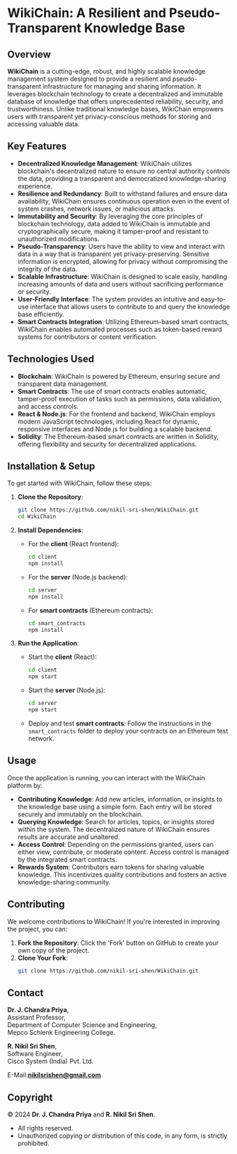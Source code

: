 # **WikiChain: A Resilient and Pseudo-Transparent Knowledge Base**

## **Overview**

**WikiChain** is a cutting-edge, robust, and highly scalable knowledge management system designed to provide a resilient and pseudo-transparent infrastructure for managing and sharing information. It leverages blockchain technology to create a decentralized and immutable database of knowledge that offers unprecedented reliability, security, and trustworthiness. Unlike traditional knowledge bases, WikiChain empowers users with transparent yet privacy-conscious methods for storing and accessing valuable data.

## **Key Features**

- **Decentralized Knowledge Management**: WikiChain utilizes blockchain's decentralized nature to ensure no central authority controls the data, providing a transparent and democratized knowledge-sharing experience.
- **Resilience and Redundancy**: Built to withstand failures and ensure data availability, WikiChain ensures continuous operation even in the event of system crashes, network issues, or malicious attacks.
- **Immutability and Security**: By leveraging the core principles of blockchain technology, data added to WikiChain is immutable and cryptographically secure, making it tamper-proof and resistant to unauthorized modifications.
- **Pseudo-Transparency**: Users have the ability to view and interact with data in a way that is transparent yet privacy-preserving. Sensitive information is encrypted, allowing for privacy without compromising the integrity of the data.
- **Scalable Infrastructure**: WikiChain is designed to scale easily, handling increasing amounts of data and users without sacrificing performance or security.
- **User-Friendly Interface**: The system provides an intuitive and easy-to-use interface that allows users to contribute to and query the knowledge base efficiently.
- **Smart Contracts Integration**: Utilizing Ethereum-based smart contracts, WikiChain enables automated processes such as token-based reward systems for contributors or content verification.

## **Technologies Used**

- **Blockchain**: WikiChain is powered by Ethereum, ensuring secure and transparent data management.
- **Smart Contracts**: The use of smart contracts enables automatic, tamper-proof execution of tasks such as permissions, data validation, and access controls.
- **React & Node.js**: For the frontend and backend, WikiChain employs modern JavaScript technologies, including React for dynamic, responsive interfaces and Node.js for building a scalable backend.
- **Solidity**: The Ethereum-based smart contracts are written in Solidity, offering flexibility and security for decentralized applications.

## **Installation & Setup**

To get started with WikiChain, follow these steps:

1. **Clone the Repository**:

   ```bash
   git clone https://github.com/nikil-sri-shen/WikiChain.git
   cd WikiChain
   ```

2. **Install Dependencies**:

   - For the **client** (React frontend):

     ```bash
     cd client
     npm install
     ```

   - For the **server** (Node.js backend):

     ```bash
     cd server
     npm install
     ```

   - For **smart contracts** (Ethereum contracts):
     ```bash
     cd smart_contracts
     npm install
     ```

3. **Run the Application**:

   - Start the **client** (React):

     ```bash
     cd client
     npm start
     ```

   - Start the **server** (Node.js):

     ```bash
     cd server
     npm start
     ```

   - Deploy and test **smart contracts**:
     Follow the instructions in the `smart_contracts` folder to deploy your contracts on an Ethereum test network.

## **Usage**

Once the application is running, you can interact with the WikiChain platform by:

- **Contributing Knowledge**: Add new articles, information, or insights to the knowledge base using a simple form. Each entry will be stored securely and immutably on the blockchain.
- **Querying Knowledge**: Search for articles, topics, or insights stored within the system. The decentralized nature of WikiChain ensures results are accurate and unaltered.
- **Access Control**: Depending on the permissions granted, users can either view, contribute, or moderate content. Access control is managed by the integrated smart contracts.
- **Rewards System**: Contributors earn tokens for sharing valuable knowledge. This incentivizes quality contributions and fosters an active knowledge-sharing community.

## **Contributing**

We welcome contributions to WikiChain! If you're interested in improving the project, you can:

1. **Fork the Repository**: Click the 'Fork' button on GitHub to create your own copy of the project.
2. **Clone Your Fork**:
   ```bash
   git clone https://github.com/nikil-sri-shen/WikiChain.git
   ```

## **Contact**
**Dr. J. Chandra Priya**,  
Assistant Professor,  
Department of Computer Science and Engineering,  
Mepco Schlenk Engineering College.  

**R. Nikil Sri Shen**,  
Software Engineer,  
Cisco System (India) Pvt. Ltd.  

E-Mail:**nikilsrishen@gmail.com**

## **Copyright**

© 2024 **Dr. J. Chandra Priya** and **R. Nikil Sri Shen**.

- All rights reserved.
- Unauthorized copying or distribution of this code, in any form, is strictly prohibited.
